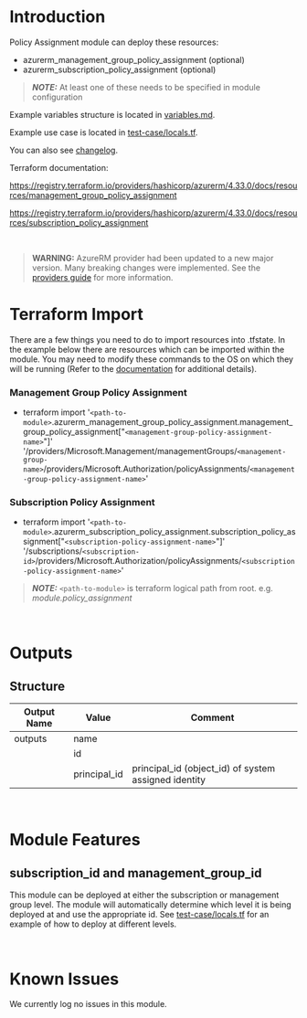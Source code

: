 # Introduction
Policy Assignment module can deploy these resources:
* azurerm_management_group_policy_assignment (optional)
* azurerm_subscription_policy_assignment (optional)
> **_NOTE:_** At least one of these needs to be specified in module configuration

Example variables structure is located in [variables.md](variables.md).

Example use case is located in [test-case/locals.tf](test-case/locals.tf).

You can also see [changelog](CHANGELOG.md).

Terraform documentation:

https://registry.terraform.io/providers/hashicorp/azurerm/4.33.0/docs/resources/management_group_policy_assignment

https://registry.terraform.io/providers/hashicorp/azurerm/4.33.0/docs/resources/subscription_policy_assignment

&nbsp;

> **WARNING:** AzureRM provider had been updated to a new major version. Many breaking changes were implemented. See the [providers guide](https://registry.terraform.io/providers/hashicorp/azurerm/latest/docs/guides/4.0-upgrade-guide) for more information.

# Terraform Import
There are a few things you need to do to import resources into .tfstate. In the example below there are resources which can be imported within the module. You may need to modify these commands to the OS on which they will be running (Refer to the [documentation](https://developer.hashicorp.com/terraform/cli/commands/import#example-import-into-resource-configured-with-for_each) for additional details).
### Management Group Policy Assignment
* terraform import '`<path-to-module>`.azurerm_management_group_policy_assignment.management_group_policy_assignment["`<management-group-policy-assignment-name>`"]' '/providers/Microsoft.Management/managementGroups/`<management-group-name>`/providers/Microsoft.Authorization/policyAssignments/`<management-group-policy-assignment-name>`'
### Subscription Policy Assignment
* terraform import '`<path-to-module>`.azurerm_subscription_policy_assignment.subscription_policy_assignment["`<subscription-policy-assignment-name>`"]' '/subscriptions/`<subscription-id>`/providers/Microsoft.Authorization/policyAssignments/`<subscription-policy-assignment-name>`'

 > **_NOTE:_** `<path-to-module>` is terraform logical path from root. e.g. _module.policy\_assignment_

&nbsp;

# Outputs
## Structure

| Output Name | Value        | Comment                                              |
| ----------- | ------------ | ---------------------------------------------------- |
| outputs     | name         |                                                      |
|             | id           |                                                      |
|             | principal_id | principal_id (object_id) of system assigned identity |


&nbsp;

# Module Features
## subscription_id and management_group_id
This module can be deployed at either the subscription or management group level. The module will automatically determine which level it is being deployed at and use the appropriate id. See [test-case/locals.tf](test-case/locals.tf) for an example of how to deploy at different levels.

&nbsp;

# Known Issues
We currently log no issues in this module.